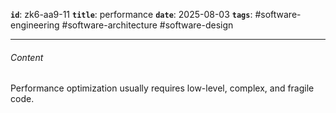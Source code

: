 **`id`**: zk6-aa9-11
**`title`**: performance
**`date`**: 2025-08-03
**`tags`**: #software-engineering #software-architecture #software-design

---

###### Content

Performance optimization usually requires low-level, complex, and fragile code.
